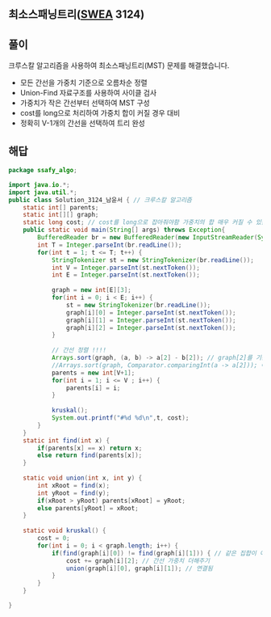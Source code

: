 ## 최소스패닝트리([SWEA](https://swexpertacademy.com/main/code/problem/problemDetail.do?contestProbId=AV_mSnmKUckDFAWb) 3124)

## 풀이

크루스칼 알고리즘을 사용하여 최소스패닝트리(MST) 문제를 해결했습니다.
- 모든 간선을 가중치 기준으로 오름차순 정렬
- Union-Find 자료구조를 사용하여 사이클 검사
- 가중치가 작은 간선부터 선택하여 MST 구성
- cost를 long으로 처리하여 가중치 합이 커질 경우 대비
- 정확히 V-1개의 간선을 선택하여 트리 완성

## 해답

```java
package ssafy_algo;

import java.io.*;
import java.util.*;
public class Solution_3124_남윤서 { // 크루스칼 알고리즘
	static int[] parents;
	static int[][] graph;
	static long cost; // cost를 long으로 잡아줘야함 가중치의 합 매우 커질 수 있음!!!!!!!!!!!!!!!!!
	public static void main(String[] args) throws Exception{
		BufferedReader br = new BufferedReader(new InputStreamReader(System.in));
		int T = Integer.parseInt(br.readLine());
		for(int t = 1; t <= T; t++) {
			StringTokenizer st = new StringTokenizer(br.readLine());
			int V = Integer.parseInt(st.nextToken());
			int E = Integer.parseInt(st.nextToken());
			
			graph = new int[E][3];
			for(int i = 0; i < E; i++) {
				st = new StringTokenizer(br.readLine());
				graph[i][0] = Integer.parseInt(st.nextToken());
				graph[i][1] = Integer.parseInt(st.nextToken());
				graph[i][2] = Integer.parseInt(st.nextToken()); 
			}
			
			// 간선 정렬 !!!!
			Arrays.sort(graph, (a, b) -> a[2] - b[2]); // graph[2]를 기준으로 오름차순 정렬
			//Arrays.sort(graph, Comparator.comparingInt(a -> a[2])); 이것도 가능
			parents = new int[V+1];
			for(int i = 1; i <= V ; i++) {
				parents[i] = i;
			}
			
			kruskal();
			System.out.printf("#%d %d\n",t, cost);
		}
	}
	static int find(int x) {
		if(parents[x] == x) return x;
		else return find(parents[x]);
	}
	
	static void union(int x, int y) {
		int xRoot = find(x);
		int yRoot = find(y);
		if(xRoot > yRoot) parents[xRoot] = yRoot;
		else parents[yRoot] = xRoot;
	}
	
	static void kruskal() {
		cost = 0; 
		for(int i = 0; i < graph.length; i++) {
			if(find(graph[i][0]) != find(graph[i][1])) { // 같은 집합이 아니라면
				cost += graph[i][2]; // 간선 가중치 더해주기
				union(graph[i][0], graph[i][1]); // 연결됨
			}
		}
	}

}
```